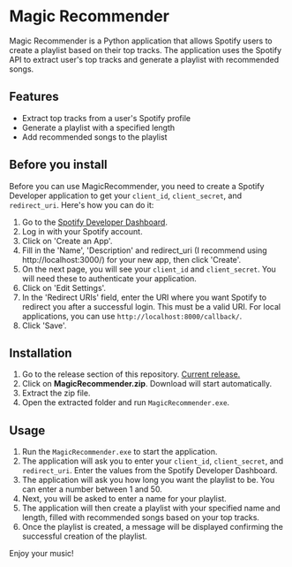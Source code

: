 # Magic Recommender

Magic Recommender is a Python application that allows Spotify users to create a playlist based on their top tracks. The application uses the Spotify API to extract user's top tracks and generate a playlist with recommended songs.

## Features

- Extract top tracks from a user's Spotify profile
- Generate a playlist with a specified length
- Add recommended songs to the playlist

## Before you install

Before you can use MagicRecommender, you need to create a Spotify Developer application to get your `client_id`, `client_secret`, and `redirect_uri`. Here's how you can do it:

1. Go to the [Spotify Developer Dashboard](https://developer.spotify.com/dashboard/).
2. Log in with your Spotify account.
3. Click on 'Create an App'.
4. Fill in the 'Name', 'Description' and redirect_uri (I recommend using http://localhost:3000/) for your new app, then click 'Create'.
5. On the next page, you will see your `client_id` and `client_secret`. You will need these to authenticate your application.
6. Click on 'Edit Settings'.
7. In the 'Redirect URIs' field, enter the URI where you want Spotify to redirect you after a successful login. This must be a valid URI. For local applications, you can use `http://localhost:8000/callback/`.
8. Click 'Save'.

## Installation

1. Go to the release section of this repository. [Current release.](https://github.com/PanPeryskop/Magic-Recommender/releases/tag/v1.0)
2. Click on **MagicRecommender.zip**. Download will start automatically.
3. Extract the zip file.
4. Open the extracted folder and run `MagicRecommender.exe`.

## Usage

1. Run the `MagicRecommender.exe` to start the application.
2. The application will ask you to enter your `client_id`, `client_secret`, and `redirect_uri`. Enter the values from the Spotify Developer Dashboard.
3. The application will ask you how long you want the playlist to be. You can enter a number between 1 and 50.
4. Next, you will be asked to enter a name for your playlist.
5. The application will then create a playlist with your specified name and length, filled with recommended songs based on your top tracks.
6. Once the playlist is created, a message will be displayed confirming the successful creation of the playlist.

Enjoy your music!